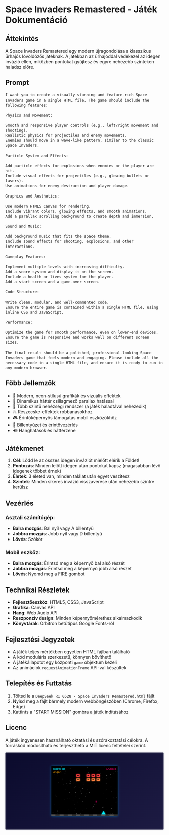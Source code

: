# Space Invaders Remastered - Játék Dokumentáció

## Áttekintés
A Space Invaders Remastered egy modern újragondolása a klasszikus űrhajós lövöldözős játéknak. A játékban az űrhajóddal védekezel az idegen invázió ellen, miközben pontokat gyűjtesz és egyre nehezebb szinteken haladsz előre.

## Prompt

~~~
I want you to create a visually stunning and feature-rich Space Invaders game in a single HTML file. The game should include the following features:

Physics and Movement:

Smooth and responsive player controls (e.g., left/right movement and shooting).
Realistic physics for projectiles and enemy movements.
Enemies should move in a wave-like pattern, similar to the classic Space Invaders.

Particle System and Effects:

Add particle effects for explosions when enemies or the player are hit.
Include visual effects for projectiles (e.g., glowing bullets or lasers).
Use animations for enemy destruction and player damage.

Graphics and Aesthetics:

Use modern HTML5 Canvas for rendering.
Include vibrant colors, glowing effects, and smooth animations.
Add a parallax scrolling background to create depth and immersion.

Sound and Music:

Add background music that fits the space theme.
Include sound effects for shooting, explosions, and other interactions.

Gameplay Features:

Implement multiple levels with increasing difficulty.
Add a score system and display it on the screen.
Include a health or lives system for the player.
Add a start screen and a game-over screen.

Code Structure:

Write clean, modular, and well-commented code.
Ensure the entire game is contained within a single HTML file, using inline CSS and JavaScript.

Performance:

Optimize the game for smooth performance, even on lower-end devices.
Ensure the game is responsive and works well on different screen sizes.

The final result should be a polished, professional-looking Space Invaders game that feels modern and engaging. Please include all the necessary code in a single HTML file, and ensure it is ready to run in any modern browser.
~~~

## Főbb Jellemzők
- 🚀 Modern, neon-stílusú grafikák és vizuális effektek
- 🌌 Dinamikus háttér csillagmező parallax hatással
- 👾 Több szintű nehézségi rendszer (a játék haladtával nehezedik)
- 💥 Részecske-effektek robbanásokhoz
- 🎮 Érintőképernyős támogatás mobil eszközökhöz
- 🎹 Billentyűzet és érintővezérlés
- 🔊 Hanghatások és háttérzene

## Játékmenet
1. **Cél**: Lődd le az összes idegen inváziót mielőtt elérik a Földet!
2. **Pontozás**: Minden lelőtt idegen után pontokat kapsz (magasabban lévő idegenek többet érnek)
3. **Életek**: 3 életed van, minden találat után egyet veszítesz
4. **Szintek**: Minden sikeres invázió visszaverése után nehezebb szintre kerülsz

## Vezérlés
### Asztali számítógép:
- **Balra mozgás**: Bal nyíl vagy A billentyű
- **Jobbra mozgás**: Jobb nyíl vagy D billentyű
- **Lövés**: Szókör

### Mobil eszköz:
- **Balra mozgás**: Érintsd meg a képernyő bal alsó részét
- **Jobbra mozgás**: Érintsd meg a képernyő jobb alsó részét
- **Lövés**: Nyomd meg a FIRE gombot

## Technikai Részletek
- **Fejlesztőeszköz**: HTML5, CSS3, JavaScript
- **Grafika**: Canvas API
- **Hang**: Web Audio API
- **Reszponzív design**: Minden képernyőmérethez alkalmazkodik
- **Könyvtárak**: Orbitron betűtípus Google Fonts-ról

## Fejlesztési Jegyzetek
- A játék teljes mértékben egyetlen HTML fájlban található
- A kód moduláris szerkezetű, könnyen bővíthető
- A játékállapotot egy központi `game` objektum kezeli
- Az animációk `requestAnimationFrame` API-val készültek

## Telepítés és Futtatás
1. Töltsd le a `DeepSeek R1 0528 - Space Invaders Remastered.html` fájlt
2. Nyisd meg a fájlt bármely modern webböngészőben (Chrome, Firefox, Edge)
3. Kattints a "START MISSION" gombra a játék indításához

## Licenc
A játék ingyenesen használható oktatási és szórakoztatási célokra. A forráskód módosítható és terjeszthető a MIT licenc feltételei szerint.

![image](https://raw.githubusercontent.com/sanchomuzax/ai-one-shot-programming/refs/heads/main/DeepSeek%20R1%200528%20-%20Space%20Invaders%20Remastered.png)
